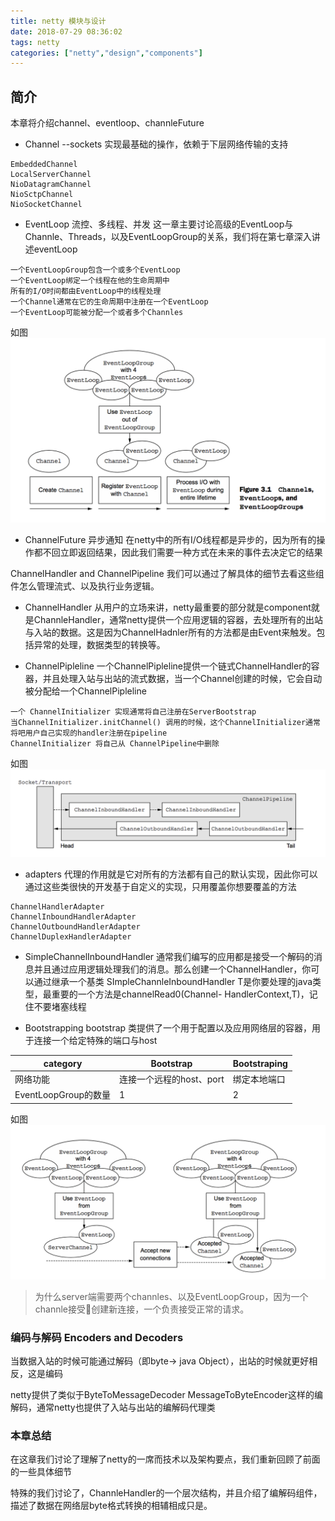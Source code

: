 ```yaml
---
title: netty 模块与设计
date: 2018-07-29 08:36:02
tags: netty
categories: ["netty","design","components"]
---
```


## 简介
本章将介绍channel、eventloop、channleFuture

* Channel --sockets
实现最基础的操作，依赖于下层网络传输的支持

```
EmbeddedChannel
LocalServerChannel 
NioDatagramChannel
NioSctpChannel
NioSocketChannel
```

* EventLoop   流控、多线程、并发
这一章主要讨论高级的EventLoop与Channle、Threads，以及EventLoopGroup的关系，我们将在第七章深入讲述eventLoop

```
一个EventLoopGroup包含一个或多个EventLoop
一个EventLoop绑定一个线程在他的生命周期中
所有的I/O时间都由EventLoop中的线程处理
一个Channel通常在它的生命周期中注册在一个EventLoop
一个EventLoop可能被分配一个或者多个Channles
```
如图![事件循环](image/2018-7-29-1.png)

* ChannelFuture 异步通知
在netty中的所有I/O线程都是异步的，因为所有的操作都不回立即返回结果，因此我们需要一种方式在未来的事件去决定它的结果


ChannelHandler and ChannelPipeline
我们可以通过了解具体的细节去看这些组件怎么管理流式、以及执行业务逻辑。

* ChannelHandler
从用户的立场来讲，netty最重要的部分就是component就是ChannleHandler，通常netty提供一个应用逻辑的容器，去处理所有的出站与入站的数据。这是因为ChannelHadnler所有的方法都是由Event来触发。包括异常的处理，数据类型的转换等。

* ChannelPipleline
一个ChannelPipleline提供一个链式ChannelHandler的容器，并且处理入站与出站的流式数据，当一个Channel创建的时候，它会自动被分配给一个ChannelPipleline

```
一个 ChannelInitializer 实现通常将自己注册在ServerBootstrap
当ChannelInitializer.initChannel() 调用的时候，这个ChannelInitializer通常将吧用户自己实现的handler注册在pipeline
ChannelInitializer 将自己从 ChannelPipeline中删除
```
如图![ChannelPipeline](image/2018-7-29-2.png)

* adapters
代理的作用就是它对所有的方法都有自己的默认实现，因此你可以通过这些类很快的开发基于自定义的实现，只用覆盖你想要覆盖的方法
```
ChannelHandlerAdapter
ChannelInboundHandlerAdapter
ChannelOutboundHandlerAdapter
ChannelDuplexHandlerAdapter
```


* SimpleChannelInboundHandler
通常我们编写的应用都是接受一个解码的消息并且通过应用逻辑处理我们的消息。那么创建一个ChannelHandler，你可以通过继承一个基类 SImpleChannleInboundHandler
<T> T是你要处理的java类型，最重要的一个方法是channelRead0(Channel- HandlerContext,T)，记住不要堵塞线程



* Bootstrapping
bootstrap 类提供了一个用于配置以及应用网络层的容器，用于连接一个给定特殊的端口与host

| category | Bootstrap | Bootstraping | 
| ------ | ------ | ------ |
| 网络功能 | 连接一个远程的host、port | 绑定本地端口 |
|EventLoopGroup的数量|1|2|

如图![ChannelPipeline](image/2018-7-29-3.png)

> 为什么server端需要两个channles、以及EventLoopGroup，因为一个channle接受创建新连接，一个负责接受正常的请求。


### 编码与解码 Encoders and Decoders
当数据入站的时候可能通过解码（即byte-> java Object），出站的时候就更好相反，这是编码

netty提供了类似于ByteToMessageDecoder MessageToByteEncoder这样的编解码，通常netty也提供了入站与出站的编解码代理类


### 本章总结
在这章我们讨论了理解了netty的一席而技术以及架构要点，我们重新回顾了前面的一些具体细节

特殊的我们讨论了，ChannleHandler的一个层次结构，并且介绍了编解码组件，描述了数据在网络层byte格式转换的相辅相成只是。







